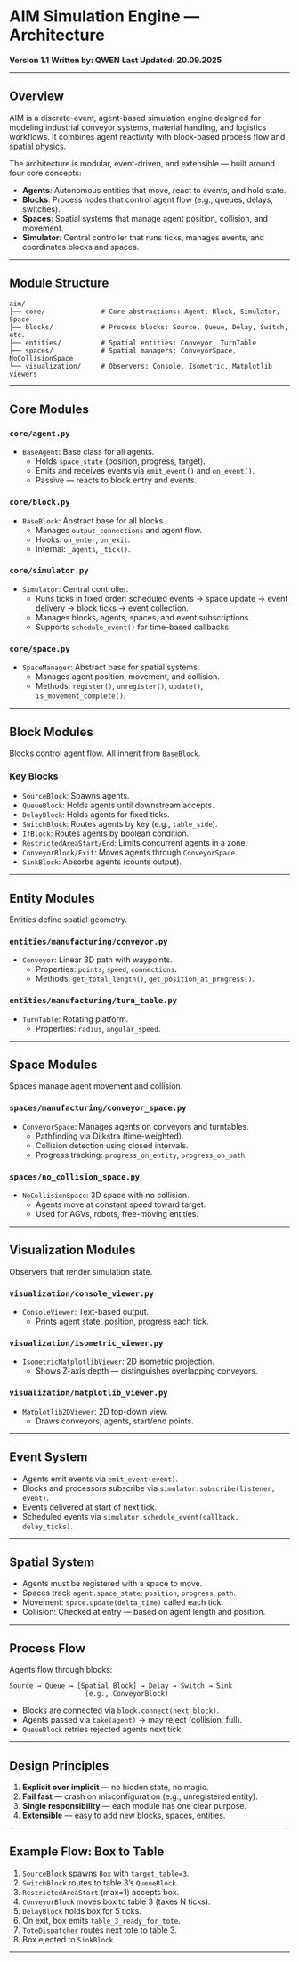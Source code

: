 # AIM Simulation Engine — Architecture

**Version 1.1**
**Written by: QWEN**
**Last Updated: 20.09.2025**

---

## Overview

AIM is a discrete-event, agent-based simulation engine designed for modeling industrial conveyor systems, material handling, and logistics workflows. It combines agent reactivity with block-based process flow and spatial physics.

The architecture is modular, event-driven, and extensible — built around four core concepts:

- **Agents**: Autonomous entities that move, react to events, and hold state.
- **Blocks**: Process nodes that control agent flow (e.g., queues, delays, switches).
- **Spaces**: Spatial systems that manage agent position, collision, and movement.
- **Simulator**: Central controller that runs ticks, manages events, and coordinates blocks and spaces.

---

## Module Structure

```
aim/
├── core/              # Core abstractions: Agent, Block, Simulator, Space
├── blocks/            # Process blocks: Source, Queue, Delay, Switch, etc.
├── entities/          # Spatial entities: Conveyor, TurnTable
├── spaces/            # Spatial managers: ConveyorSpace, NoCollisionSpace
└── visualization/     # Observers: Console, Isometric, Matplotlib viewers
```

---

## Core Modules

### `core/agent.py`

- `BaseAgent`: Base class for all agents.
  - Holds `space_state` (position, progress, target).
  - Emits and receives events via `emit_event()` and `on_event()`.
  - Passive — reacts to block entry and events.

### `core/block.py`

- `BaseBlock`: Abstract base for all blocks.
  - Manages `output_connections` and agent flow.
  - Hooks: `on_enter`, `on_exit`.
  - Internal: `_agents`, `_tick()`.

### `core/simulator.py`

- `Simulator`: Central controller.
  - Runs ticks in fixed order: scheduled events → space update → event delivery → block ticks → event collection.
  - Manages blocks, agents, spaces, and event subscriptions.
  - Supports `schedule_event()` for time-based callbacks.

### `core/space.py`

- `SpaceManager`: Abstract base for spatial systems.
  - Manages agent position, movement, and collision.
  - Methods: `register()`, `unregister()`, `update()`, `is_movement_complete()`.

---

## Block Modules

Blocks control agent flow. All inherit from `BaseBlock`.

### Key Blocks

- `SourceBlock`: Spawns agents.
- `QueueBlock`: Holds agents until downstream accepts.
- `DelayBlock`: Holds agents for fixed ticks.
- `SwitchBlock`: Routes agents by key (e.g., `table_side`).
- `IfBlock`: Routes agents by boolean condition.
- `RestrictedAreaStart/End`: Limits concurrent agents in a zone.
- `ConveyorBlock/Exit`: Moves agents through `ConveyorSpace`.
- `SinkBlock`: Absorbs agents (counts output).

---

## Entity Modules

Entities define spatial geometry.

### `entities/manufacturing/conveyor.py`

- `Conveyor`: Linear 3D path with waypoints.
  - Properties: `points`, `speed`, `connections`.
  - Methods: `get_total_length()`, `get_position_at_progress()`.

### `entities/manufacturing/turn_table.py`

- `TurnTable`: Rotating platform.
  - Properties: `radius`, `angular_speed`.

---

## Space Modules

Spaces manage agent movement and collision.

### `spaces/manufacturing/conveyor_space.py`

- `ConveyorSpace`: Manages agents on conveyors and turntables.
  - Pathfinding via Dijkstra (time-weighted).
  - Collision detection using closed intervals.
  - Progress tracking: `progress_on_entity`, `progress_on_path`.

### `spaces/no_collision_space.py`

- `NoCollisionSpace`: 3D space with no collision.
  - Agents move at constant speed toward target.
  - Used for AGVs, robots, free-moving entities.

---

## Visualization Modules

Observers that render simulation state.

### `visualization/console_viewer.py`

- `ConsoleViewer`: Text-based output.
  - Prints agent state, position, progress each tick.

### `visualization/isometric_viewer.py`

- `IsometricMatplotlibViewer`: 2D isometric projection.
  - Shows Z-axis depth — distinguishes overlapping conveyors.

### `visualization/matplotlib_viewer.py`

- `Matplotlib2DViewer`: 2D top-down view.
  - Draws conveyors, agents, start/end points.

---

## Event System

- Agents emit events via `emit_event(event)`.
- Blocks and processors subscribe via `simulator.subscribe(listener, event)`.
- Events delivered at start of next tick.
- Scheduled events via `simulator.schedule_event(callback, delay_ticks)`.

---

## Spatial System

- Agents must be registered with a space to move.
- Spaces track `agent.space_state`: `position`, `progress`, `path`.
- Movement: `space.update(delta_time)` called each tick.
- Collision: Checked at entry — based on agent length and position.

---

## Process Flow

Agents flow through blocks:

```
Source → Queue → [Spatial Block] → Delay → Switch → Sink
                   (e.g., ConveyorBlock)
```

- Blocks are connected via `block.connect(next_block)`.
- Agents passed via `take(agent)` → may reject (collision, full).
- `QueueBlock` retries rejected agents next tick.

---

## Design Principles

1. **Explicit over implicit** — no hidden state, no magic.
2. **Fail fast** — crash on misconfiguration (e.g., unregistered entity).
3. **Single responsibility** — each module has one clear purpose.
4. **Extensible** — easy to add new blocks, spaces, entities.

---

## Example Flow: Box to Table

1. `SourceBlock` spawns `Box` with `target_table=3`.
2. `SwitchBlock` routes to table 3’s `QueueBlock`.
3. `RestrictedAreaStart` (max=1) accepts box.
4. `ConveyorBlock` moves box to table 3 (takes N ticks).
5. `DelayBlock` holds box for 5 ticks.
6. On exit, box emits `table_3_ready_for_tote`.
7. `ToteDispatcher` routes next tote to table 3.
8. Box ejected to `SinkBlock`.

---

